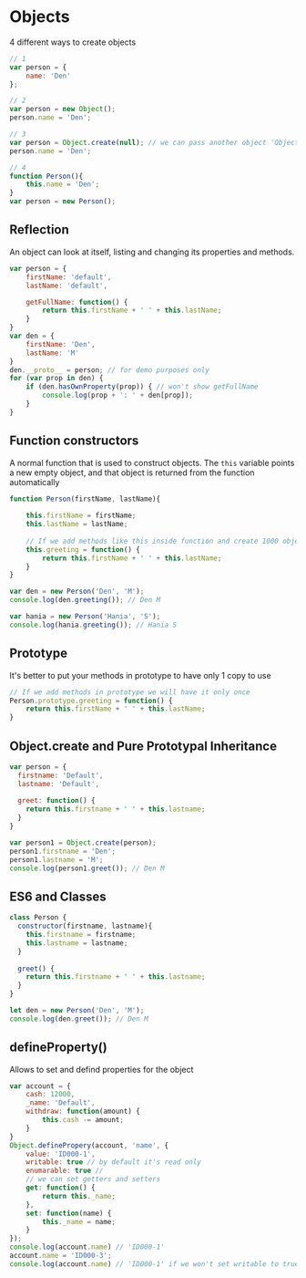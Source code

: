 # Objects
4 different ways to create objects
```js
// 1
var person = {
    name: 'Den'
};

// 2
var person = new Object();
person.name = 'Den';

// 3
var person = Object.create(null); // we can pass another object 'Object.create(Person)
person.name = 'Den';

// 4
function Person(){
    this.name = 'Den';
}
var person = new Person();
```

## Reflection
An object can look at itself, listing and changing its properties and methods.
```js
var person = {
    firstName: 'default',
    lastName: 'default',

    getFullName: function() {
        return this.firstName + ' ' + this.lastName;
    }
}
var den = {
    firstName: 'Den',
    lastName: 'M'
}
den.__proto__ = person; // for demo purposes only
for (var prop in den) {
    if (den.hasOwnProperty(prop)) { // won't show getFullName
        console.log(prop + ': ' + den[prop]);
    }
}
```

## Function constructors
A normal function that is used to construct objects. The `this` variable points a new empty object, and that object is returned from the function automatically
```js
function Person(firstName, lastName){
  
    this.firstName = firstName;
    this.lastName = lastName;
  
    // If we add methods like this inside function and create 1000 objects we will have 1000 methods greeting and that will slow down our app
    this.greeting = function() {
        return this.firstName + ' ' + this.lastName;
    }
}

var den = new Person('Den', 'M');
console.log(den.greeting()); // Den M

var hania = new Person('Hania', 'S');
console.log(hania.greeting()); // Hania S
```

## Prototype
It's better to put your methods in prototype to have only 1 copy to use
```js
// If we add methods in prototype we will have it only once
Person.prototype.greeting = function() {
    return this.firstName + ' ' + this.lastName;
}
```

## Object.create and Pure Prototypal Inheritance

```js
var person = {
  firstname: 'Default',
  lastname: 'Default',
  
  greet: function() {
    return this.firstname + ' ' + this.lastname;
  }
}

var person1 = Object.create(person);
person1.firstname = 'Den';
person1.lastname = 'M';
console.log(person1.greet()); // Den M
```

## ES6 and Classes

```js
class Person {
  constructor(firstname, lastname){
    this.firstname = firstname;
    this.lastname = lastname;
  }
  
  greet() {
    return this.firstname + ' ' + this.lastname;
  }
}

let den = new Person('Den', 'M');
console.log(den.greet()); // Den M
```

## defineProperty()
Allows to set and defind properties for the object
```js
var account = {
    cash: 12000,
    _name: 'Default',
    withdraw: function(amount) {
        this.cash -= amount;
    }
}
Object.definePropery(account, 'name', {
    value: 'ID000-1',
    writable: true // by default it's read only
    enumarable: true //
    // we can set getters and setters
    get: function() {
        return this._name;
    },
    set: function(name) {
        this._name = name;
    }
});
console.log(account.name) // 'ID000-1'
account.name = 'ID000-3';
console.log(account.name) // 'ID000-1' if we won't set writable to true
```